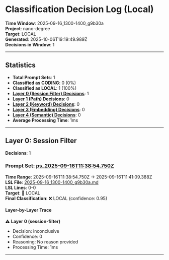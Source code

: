 # Classification Decision Log (Local)

**Time Window**: 2025-09-16_1300-1400_g9b30a<br>
**Project**: nano-degree<br>
**Target**: LOCAL<br>
**Generated**: 2025-10-06T19:19:49.989Z<br>
**Decisions in Window**: 1

---

## Statistics

- **Total Prompt Sets**: 1
- **Classified as CODING**: 0 (0%)
- **Classified as LOCAL**: 1 (100%)
- **[Layer 0 (Session Filter) Decisions](#layer-0-session-filter)**: 1
- **[Layer 1 (Path) Decisions](#layer-1-path)**: 0
- **[Layer 2 (Keyword) Decisions](#layer-2-keyword)**: 0
- **[Layer 3 (Embedding) Decisions](#layer-3-embedding)**: 0
- **[Layer 4 (Semantic) Decisions](#layer-4-semantic)**: 0
- **Average Processing Time**: 1ms

---

## Layer 0: Session Filter

**Decisions**: 1

### Prompt Set: [ps_2025-09-16T11:38:54.750Z](../../history/2025-09-16_1300-1400_g9b30a.md#ps_2025-09-16T11:38:54.750Z)

**Time Range**: 2025-09-16T11:38:54.750Z → 2025-09-16T11:41:09.388Z<br>
**LSL File**: [2025-09-16_1300-1400_g9b30a.md](../../history/2025-09-16_1300-1400_g9b30a.md#ps_2025-09-16T11:38:54.750Z)<br>
**LSL Lines**: 0-0<br>
**Target**: 📍 LOCAL<br>
**Final Classification**: ❌ LOCAL (confidence: 0.95)

#### Layer-by-Layer Trace

⚠️ **Layer 0 (session-filter)**
- Decision: inconclusive
- Confidence: 0
- Reasoning: No reason provided
- Processing Time: 1ms

---

